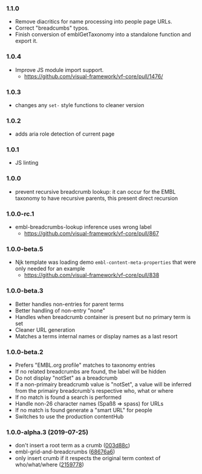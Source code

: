 ### 1.1.0

* Remove diacritics for name processing into people page URLs.
* Correct "breadcumbs" typos.
* Finish conversion of emblGetTaxonomy into a standalone function and export it.

### 1.0.4

* Improve JS module import support.
  * https://github.com/visual-framework/vf-core/pull/1476/

### 1.0.3

* changes any `set-` style functions to cleaner version

### 1.0.2

* adds aria role detection of current page

### 1.0.1

* JS linting

### 1.0.0

* prevent recursive breadcrumb lookup: it can occur for the EMBL taxonomy to have recursive parents, this present direct recursion

### 1.0.0-rc.1

* embl-breadcrumbs-lookup inference uses wrong label
  - https://github.com/visual-framework/vf-core/pull/867

### 1.0.0-beta.5

* Njk template was loading demo `embl-content-meta-properties` that were only needed for an example
  - https://github.com/visual-framework/vf-core/pull/838

### 1.0.0-beta.3

* Better handles non-entries for parent terms
* Better handling of non-entry "none"
* Handles when breadcrumb container is present but no primary term is set
* Cleaner URL generation
* Matches a terms internal names or display names as a last resort

### 1.0.0-beta.2

* Prefers "EMBL.org profile" matches to taxonomy entries
* If no related breadcrumbs are found, the label will be hidden
* Do not display "notSet" as a breadcrumb
* If a non-primairy breadcrumb value is "notSet", a value will be inferred from the primairy breadcrumb's respective who, what or where
* If no match is found a search is performed
* Handle non-26 character names (Spaßß => spass) for URLs
* If no match is found generate a "smart URL" for people
* Switches to use the production contentHub

### 1.0.0-alpha.3 (2019-07-25)

* don't insert a root term as a crumb ([003d88c](https://github.com/visual-framework/vf-core/commit/003d88c))
* embl-grid-and-breadcrumbs ([68676a6](https://github.com/visual-framework/vf-core/commit/68676a6))
* only insert crumb if it respects the original term context of who/what/where ([2159778](https://github.com/visual-framework/vf-core/commit/2159778))
